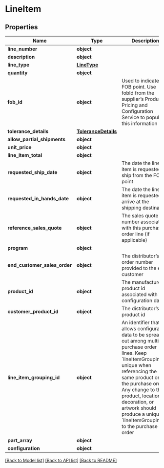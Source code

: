 # LineItem

## Properties
Name | Type | Description | Notes
------------ | ------------- | ------------- | -------------
**line_number** | **object** |  | 
**description** | **object** |  | 
**line_type** | [**LineType**](LineType.md) |  | 
**quantity** | **object** |  | 
**fob_id** | **object** | Used to indicate the FOB point.  Use fobId from the supplier’s Product Pricing and Configuration Service to populate this information | 
**tolerance_details** | [**ToleranceDetails**](ToleranceDetails.md) |  | 
**allow_partial_shipments** | **object** |  | 
**unit_price** | **object** |  | 
**line_item_total** | **object** |  | 
**requested_ship_date** | **object** | The date the line item is requested to ship from the FOB point | 
**requested_in_hands_date** | **object** | The date the line item is requested to arrive at the shipping destination | 
**reference_sales_quote** | **object** | The sales quote number associated with this purchase order line (if applicable) | 
**program** | **object** |  | 
**end_customer_sales_order** | **object** | The distributor’s order number provided to the end customer | 
**product_id** | **object** | The manufacturer’s product id associated with the configuration data | 
**customer_product_id** | **object** | The distributor’s product id | 
**line_item_grouping_id** | **object** | An identifier that allows configuration data to be spread out among multiple purchase order lines. Keep &#x60;lineItemGroupingID&#x60; unique when referencing the same product on the purchase order.  Any change to the product, location, decoration, or artwork should produce a unique &#x60;lineItemGroupingID&#x60; to the purchase order | 
**part_array** | **object** |  | 
**configuration** | **object** |  | 

[[Back to Model list]](../README.md#documentation-for-models) [[Back to API list]](../README.md#documentation-for-api-endpoints) [[Back to README]](../README.md)

